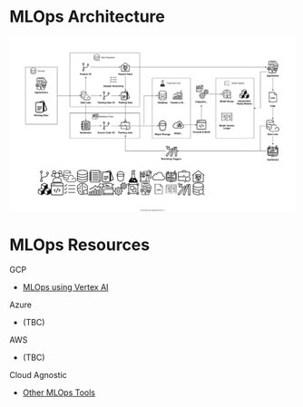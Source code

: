 # MLOps Architecture

![alt text](MLOps.svg "Generic MLOps Architecture")

# MLOps Resources
GCP
- [MLOps using Vertex AI](https://github.com/GoogleCloudPlatform/mlops-with-vertex-ai)

Azure
- (TBC)

AWS
- (TBC)

Cloud Agnostic
- [Other MLOps Tools](https://www.ambiata.com/blog/2020-12-07-mlops-tools/)
